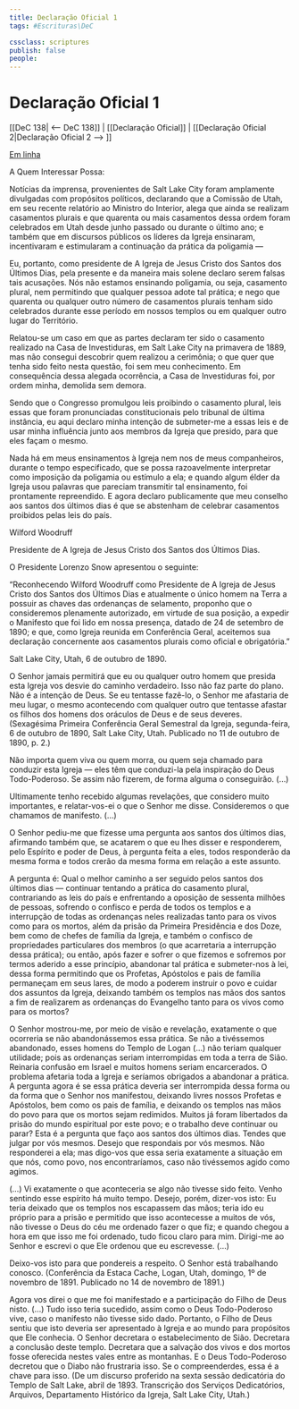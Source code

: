 ```yaml
---
title: Declaração Oficial 1
tags: #Escrituras\DeC

cssclass: scriptures
publish: false
people:
---
```


# Declaração Oficial 1
[[DeC 138| <-- DeC 138]] | [[Declaração Oficial]] | [[Declaração Oficial 2|Declaração Oficial 2 --> ]]

[Em linha](https://www.churchofjesuschrist.org/study/scriptures/dc-testament/od/1?lang=por)

A Quem Interessar Possa:

Notícias da imprensa, provenientes de Salt Lake City foram amplamente divulgadas com propósitos políticos, declarando que a Comissão de Utah, em seu recente relatório ao Ministro do Interior, alega que ainda se realizam casamentos plurais e que quarenta ou mais casamentos dessa ordem foram celebrados em Utah desde junho passado ou durante o último ano; e também que em discursos públicos os líderes da Igreja ensinaram, incentivaram e estimularam a continuação da prática da poligamia —

Eu, portanto, como presidente de A Igreja de Jesus Cristo dos Santos dos Últimos Dias, pela presente e da maneira mais solene declaro serem falsas tais acusações. Nós não estamos ensinando poligamia, ou seja, casamento plural, nem permitindo que qualquer pessoa adote tal prática; e nego que quarenta ou qualquer outro número de casamentos plurais tenham sido celebrados durante esse período em nossos templos ou em qualquer outro lugar do Território.

Relatou-se um caso em que as partes declaram ter sido o casamento realizado na Casa de Investiduras, em Salt Lake City na primavera de 1889, mas não consegui descobrir quem realizou a cerimônia; o que quer que tenha sido feito nesta questão, foi sem meu conhecimento. Em consequência dessa alegada ocorrência, a Casa de Investiduras foi, por ordem minha, demolida sem demora.

Sendo que o Congresso promulgou leis proibindo o casamento plural, leis essas que foram pronunciadas constitucionais pelo tribunal de última instância, eu aqui declaro minha intenção de submeter-me a essas leis e de usar minha influência junto aos membros da Igreja que presido, para que eles façam o mesmo.

Nada há em meus ensinamentos à Igreja nem nos de meus companheiros, durante o tempo especificado, que se possa razoavelmente interpretar como imposição da poligamia ou estímulo a ela; e quando algum élder da Igreja usou palavras que pareciam transmitir tal ensinamento, foi prontamente repreendido. E agora declaro publicamente que meu conselho aos santos dos últimos dias é que se abstenham de celebrar casamentos proibidos pelas leis do país.

Wilford Woodruff

Presidente de A Igreja de Jesus Cristo dos Santos dos Últimos Dias.

O Presidente Lorenzo Snow apresentou o seguinte:

“Reconhecendo Wilford Woodruff como Presidente de A Igreja de Jesus Cristo dos Santos dos Últimos Dias e atualmente o único homem na Terra a possuir as chaves das ordenanças de selamento, proponho que o consideremos plenamente autorizado, em virtude de sua posição, a expedir o Manifesto que foi lido em nossa presença, datado de 24 de setembro de 1890; e que, como Igreja reunida em Conferência Geral, aceitemos sua declaração concernente aos casamentos plurais como oficial e obrigatória.”

Salt Lake City, Utah, 6 de outubro de 1890.

O Senhor jamais permitirá que eu ou qualquer outro homem que presida esta Igreja vos desvie do caminho verdadeiro. Isso não faz parte do plano. Não é a intenção de Deus. Se eu tentasse fazê-lo, o Senhor me afastaria de meu lugar, o mesmo acontecendo com qualquer outro que tentasse afastar os filhos dos homens dos oráculos de Deus e de seus deveres. (Sexagésima Primeira Conferência Geral Semestral da Igreja, segunda-feira, 6 de outubro de 1890, Salt Lake City, Utah. Publicado no  11 de outubro de 1890, p. 2.)

Não importa quem viva ou quem morra, ou quem seja chamado para conduzir esta Igreja — eles têm que conduzi-la pela inspiração do Deus Todo-Poderoso. Se assim não fizerem, de forma alguma o conseguirão. (…)

Ultimamente tenho recebido algumas revelações, que considero muito importantes, e relatar-vos-ei o que o Senhor me disse. Consideremos o que chamamos de manifesto. (…)

O Senhor pediu-me que fizesse uma pergunta aos santos dos últimos dias, afirmando também que, se acatarem o que eu lhes disser e responderem, pelo Espírito e poder de Deus, à pergunta feita a eles, todos responderão da mesma forma e todos crerão da mesma forma em relação a este assunto.

A pergunta é: Qual o melhor caminho a ser seguido pelos santos dos últimos dias — continuar tentando a prática do casamento plural, contrariando as leis do país e enfrentando a oposição de sessenta milhões de pessoas, sofrendo o confisco e perda de todos os templos e a interrupção de todas as ordenanças neles realizadas tanto para os vivos como para os mortos, além da prisão da Primeira Presidência e dos Doze, bem como de chefes de família da Igreja, e também o confisco de propriedades particulares dos membros (o que acarretaria a interrupção dessa prática); ou então, após fazer e sofrer o que fizemos e sofremos por termos aderido a esse princípio, abandonar tal prática e submeter-nos à lei, dessa forma permitindo que os Profetas, Apóstolos e pais de família permaneçam em seus lares, de modo a poderem instruir o povo e cuidar dos assuntos da Igreja, deixando também os templos nas mãos dos santos a fim de realizarem as ordenanças do Evangelho tanto para os vivos como para os mortos?

O Senhor mostrou-me, por meio de visão e revelação, exatamente o que ocorreria se não abandonássemos essa prática. Se não a tivéssemos abandonado, esses homens do Templo de Logan (…) não teriam qualquer utilidade; pois as ordenanças seriam interrompidas em toda a terra de Sião. Reinaria confusão em Israel e muitos homens seriam encarcerados. O problema afetaria toda a Igreja e seríamos obrigados a abandonar a prática. A pergunta agora é se essa prática deveria ser interrompida dessa forma ou da forma que o Senhor nos manifestou, deixando livres nossos Profetas e Apóstolos, bem como os pais de família, e deixando os templos nas mãos do povo para que os mortos sejam redimidos. Muitos já foram libertados da prisão do mundo espiritual por este povo; e o trabalho deve continuar ou parar? Esta é a pergunta que faço aos santos dos últimos dias. Tendes que julgar por vós mesmos. Desejo que respondais por vós mesmos. Não responderei a ela; mas digo-vos que essa seria exatamente a situação em que nós, como povo, nos encontraríamos, caso não tivéssemos agido como agimos.

(…) Vi exatamente o que aconteceria se algo não tivesse sido feito. Venho sentindo esse espírito há muito tempo. Desejo, porém, dizer-vos isto: Eu teria deixado que os templos nos escapassem das mãos; teria ido eu próprio para a prisão e permitido que isso acontecesse a muitos de vós, não tivesse o Deus do céu me ordenado fazer o que fiz; e quando chegou a hora em que isso me foi ordenado, tudo ficou claro para mim. Dirigi-me ao Senhor e escrevi o que Ele ordenou que eu escrevesse. (…)

Deixo-vos isto para que pondereis a respeito. O Senhor está trabalhando conosco. (Conferência da Estaca Cache, Logan, Utah, domingo, 1º de novembro de 1891. Publicado no  14 de novembro de 1891.)

Agora vos direi o que me foi manifestado e a participação do Filho de Deus nisto. (…) Tudo isso teria sucedido, assim como o Deus Todo-Poderoso vive, caso o manifesto não tivesse sido dado. Portanto, o Filho de Deus sentiu que isto deveria ser apresentado à Igreja e ao mundo para propósitos que Ele conhecia. O Senhor decretara o estabelecimento de Sião. Decretara a conclusão deste templo. Decretara que a salvação dos vivos e dos mortos fosse oferecida nestes vales entre as montanhas. E o Deus Todo-Poderoso decretou que o Diabo não frustraria isso. Se o compreenderdes, essa é a chave para isso. (De um discurso proferido na sexta sessão dedicatória do Templo de Salt Lake, abril de 1893. Transcrição dos Serviços Dedicatórios, Arquivos, Departamento Histórico da Igreja, Salt Lake City, Utah.)

